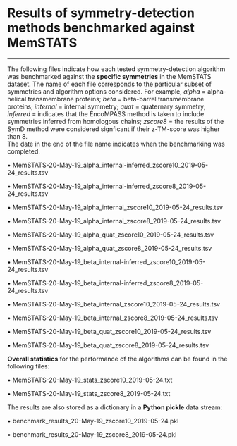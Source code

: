 # Results of symmetry-detection methods benchmarked against MemSTATS
---

The following files indicate how each tested symmetry-detection algorithm was benchmarked against the **specific symmetries** 
in the MemSTATS dataset. The name of each file corresponds to 
the particular subset of symmetries and algorithm options considered. For example, 
*alpha* = alpha-helical transmembrane proteins; 
*beta* = beta-barrel transmembrane proteins;
*internal* = internal symmetry; 
*quat* = quaternary symmetry;
*inferred* = indicates that the EncoMPASS method is taken to include symmetries inferred from homologous chains; 
*zscore8* = the results of the SymD method were considered signficant if their z-TM-score was higher than 8.   
The date in the end of the file name indicates when the benchmarking was completed.

•       MemSTATS-20-May-19_alpha_internal-inferred_zscore10_2019-05-24_results.tsv

•       MemSTATS-20-May-19_alpha_internal-inferred_zscore8_2019-05-24_results.tsv

•       MemSTATS-20-May-19_alpha_internal_zscore10_2019-05-24_results.tsv

•       MemSTATS-20-May-19_alpha_internal_zscore8_2019-05-24_results.tsv

•       MemSTATS-20-May-19_alpha_quat_zscore10_2019-05-24_results.tsv

•       MemSTATS-20-May-19_alpha_quat_zscore8_2019-05-24_results.tsv

•       MemSTATS-20-May-19_beta_internal-inferred_zscore10_2019-05-24_results.tsv

•       MemSTATS-20-May-19_beta_internal-inferred_zscore8_2019-05-24_results.tsv

•       MemSTATS-20-May-19_beta_internal_zscore10_2019-05-24_results.tsv

•       MemSTATS-20-May-19_beta_internal_zscore8_2019-05-24_results.tsv

•       MemSTATS-20-May-19_beta_quat_zscore10_2019-05-24_results.tsv

•       MemSTATS-20-May-19_beta_quat_zscore8_2019-05-24_results.tsv


**Overall statistics** for the performance of the algorithms can be found in the following files:

•       MemSTATS-20-May-19_stats_zscore10_2019-05-24.txt

•       MemSTATS-20-May-19_stats_zscore8_2019-05-24.txt


The results are also stored as a dictionary in a **Python pickle** data stream:

•       benchmark_results_20-May-19_zscore10_2019-05-24.pkl

•       benchmark_results_20-May-19_zscore8_2019-05-24.pkl
